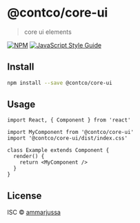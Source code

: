 # @contco/core-ui

> core ui elements

[![NPM](https://img.shields.io/npm/v/@contco/core-ui.svg)](https://www.npmjs.com/package/@contco/core-ui) [![JavaScript Style Guide](https://img.shields.io/badge/code_style-standard-brightgreen.svg)](https://standardjs.com)

## Install

```bash
npm install --save @contco/core-ui
```

## Usage

```tsx
import React, { Component } from 'react'

import MyComponent from '@contco/core-ui'
import '@contco/core-ui/dist/index.css'

class Example extends Component {
  render() {
    return <MyComponent />
  }
}
```

## License

ISC © [ammarjussa](https://github.com/ammarjussa)
